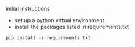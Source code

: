 

initial instructions
- set up a python virtual environment
- install the packages listed in requirements.txt

` pip install -r requirements.txt `